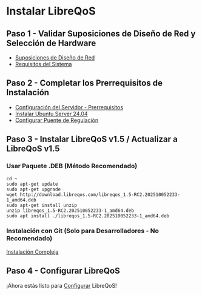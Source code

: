 # Instalar LibreQoS

## Paso 1 - Validar Suposiciones de Diseño de Red y Selección de Hardware

- [Suposiciones de Diseño de Red](design-es.md)
- [Requisitos del Sistema](requirements-es.md)

## Paso 2 - Completar los Prerrequisitos de Instalación

- [Configuración del Servidor - Prerrequisitos](prereq-es.md)
- [Instalar Ubuntu Server 24.04](ubuntu-server-es.md)
- [Configurar Puente de Regulación](bridge-es.md)

## Paso 3 - Instalar LibreQoS v1.5 / Actualizar a LibreQoS v1.5

### Usar Paquete .DEB (Método Recomendado)

```
cd ~
sudo apt-get update
sudo apt-get upgrade
wget http://download.libreqos.com/libreqos_1.5-RC2.202510052233-1_amd64.deb
sudo apt-get install unzip
unzip libreqos_1.5-RC2.202510052233-1_amd64.deb
sudo apt install ./libreqos_1.5-RC2.202510052233-1_amd64.deb
```

### Instalación con Git (Solo para Desarrolladores - No Recomendado)

[Instalación Compleja](git-install-es.md)

## Paso 4 - Configurar LibreQoS

¡Ahora estás listo para [Configurar](configuration-es.md) LibreQoS!
